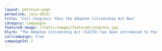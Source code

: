 ```yaml
---
layout: petition-page
permalink: /aca-2015/
title: "Call Congress: Pass the Adoptee Citizenship Act Now"
category: campaigns
featured-image: /static/images/featured/congress.jpg
blurb: "The Adoptee Citizenship Act (S2275) has been introduced to the Senate with bipartisan support. Call your Senators now."
callcampaign: true
campaignId: 2
---
```

<ul class="compact" id="phone-errors"></ul>

<link href='https://actionnetwork.org/css/style-embed-whitelabel.css' rel='stylesheet' type='text/css' />
<script>window.yepnope || document.write('<script src="https://actionnetwork.org/includes/js/yepnope154-min.js"><\/script>');</script>
<script src='https://actionnetwork.org/widgets/v2/petition/call-congress-pass-the-adoptee-citizenship-act-now?format=js&source=widget&style=full'></script>
<div id='can-petition-area-call-congress-pass-the-adoptee-citizenship-act-now' style='width: 100%'><!-- this div is the target for our HTML insertion --></div>
<script>
	$(document).ready(function() {
		$('#can-petition-area-call-congress-pass-the-adoptee-citizenship-act-now').on('can_embed_loaded', function() {
			document.getElementsByName("commit")[0].value = "Call Now";
			$(".action_sidebar h4").text("Take Action");
			var str = document.getElementsByClassName("action_status_running_total")[0].innerHTML;
			var txt = str.replace("Signatures Collected", "Calls Completed");
			document.getElementsByClassName("action_status_running_total")[0].innerHTML = txt;
		});
	});
</script>